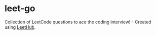 # leet-go
Collection of LeetCode questions to ace the coding interview! - Created using [LeetHub](https://github.com/QasimWani/LeetHub).
